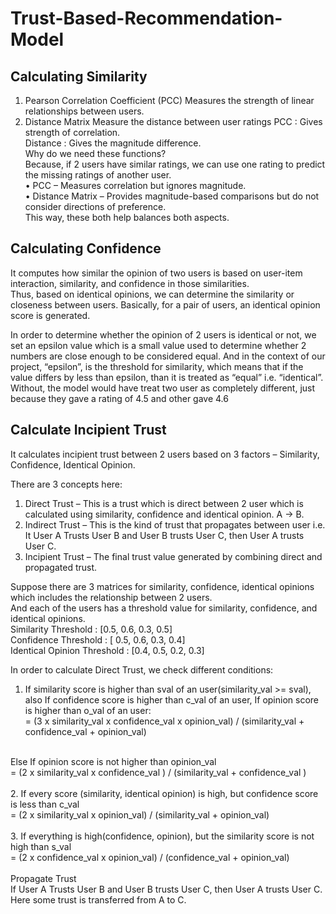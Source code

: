 # Trust-Based-Recommendation-Model

## Calculating Similarity
1.	Pearson Correlation Coefficient (PCC)
Measures the strength of linear relationships between users.<br>
2.	Distance Matrix 
Measure the distance between user ratings
PCC : Gives strength of correlation. <br>
Distance : Gives the magnitude difference.<br>
Why do we need these functions? <br>
Because, if 2 users have similar ratings, we can use one rating to predict the missing ratings of another user. <br>
•	PCC – Measures correlation but ignores magnitude. <br>
•	Distance Matrix – Provides magnitude-based comparisons but do not consider directions of preference. <br>
This way, these both help balances both aspects. <br>


## Calculating Confidence
It computes how similar the opinion of two users is based on user-item interaction, similarity, and confidence in those similarities. <br>
Thus, based on identical opinions, we can determine the similarity or closeness between users. Basically, for a pair of users, an identical opinion score is generated. <br>

In order to determine whether the opinion of 2 users is identical or not, we set an epsilon value which is a small value used to determine whether 2 numbers are close enough to be considered equal. And in the context of our project, “epsilon”, is the threshold for similarity, which means that if the value differs by less than epsilon, than it is treated as “equal” i.e. “identical”. <br>
Without, the model would have treat two user as completely different, just because they gave a rating of 4.5 and other gave 4.6

## Calculate Incipient Trust
It calculates incipient trust between 2 users based on 3 factors – Similarity, Confidence, Identical Opinion.<br>

There are 3 concepts here:<br>
1.	Direct Trust – This is a trust which is direct between 2 user which is calculated using similarity, confidence and identical opinion. A -> B. <br>
2.	Indirect Trust – This is the kind of trust that propagates between user i.e. It User A Trusts User B and User B trusts User C, then User A trusts User C. <br>
3.	Incipient Trust – The final trust value generated by combining direct and propagated trust. <br>

Suppose there are 3 matrices for similarity, confidence, identical opinions which includes the relationship between 2 users.<br>
And each of the users has a threshold value for similarity, confidence, and identical opinions.<br>
Similarity Threshold : [0.5, 0.6, 0.3, 0.5]<br>
Confidence Threshold : [ 0.5, 0.6, 0.3, 0.4]<br>
Identical Opinion Threshold : [0.4, 0.5, 0.2, 0.3]<br>

In order to calculate Direct Trust, we check different conditions: <br>
1.	If similarity score is higher than sval of an user(similarity_val >= sval), also If confidence score is higher than c_val of an user, If opinion score is higher than o_val of an user:<br>
= (3 x similarity_val x confidence_val x opinion_val) / (similarity_val + confidence_val + opinion_val)<br>
<br>
Else If opinion score is not higher than opinion_val<br>
=  (2 x similarity_val x confidence_val ) / (similarity_val + confidence_val )<br>
<br>
2.	If every score (similarity, identical opinion) is high, but confidence score is less than c_val<br>
= (2 x similarity_val x opinion_val) / (similarity_val + opinion_val)<br>
<br>
3.	If everything is high(confidence, opinion), but the similarity score is not high than s_val<br>
= (2 x confidence_val x opinion_val) / (confidence_val + opinion_val)<br><br>
Propagate Trust<br>
If User A Trusts User B and User B trusts User C, then User A trusts User C. Here some trust is transferred from A to C.<br>
